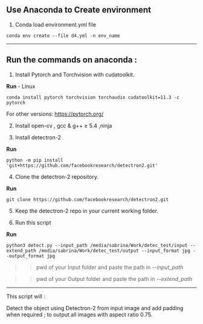 Use Anaconda  to Create environment 
---
1. Conda load environment.yml file 
```
conda env create --file d4.yml -n env_name
```

-----


Run the commands on anaconda :
--



1. Install Pytorch and Torchvision with cudatoolkit.

**Run** - Linux

```
conda install pytorch torchvision torchaudio cudatoolkit=11.3 -c pytorch
```

For other versions: https://pytorch.org/

2. Install open-cv , gcc & g++ ≥ 5.4 ,ninja

3. Install detectron-2

**Run**
```
python -m pip install 'git+https://github.com/facebookresearch/detectron2.git'
```

4. Clone the detectron-2 repository.

**Run**
```
git clone https://github.com/facebookresearch/detectron2.git
```

5. Keep the detectron-2 repo in your current working folder.


6. Run this script 

**Run**
```
python3 detect.py --input_path /media/sabrina/Work/detec_test/input --extend_path /media/sabrina/Work/detec_test/output --input_format jpg --output_format jpg
```
>>pwd of your Input folder and paste the path in *--input_path*

>>pwd of your Output folder and paste the path in *--extend_path*




---

This script will :

Detect the object using Detectron-2 from input image and add padding when required ; to  output all images with aspect ratio 0.75.

